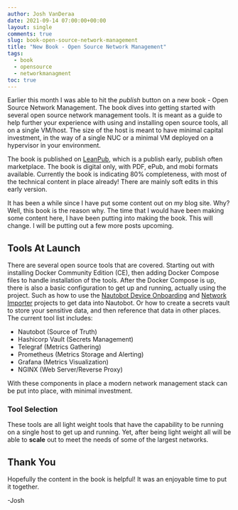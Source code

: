 ```yaml
---
author: Josh VanDeraa
date: 2021-09-14 07:00:00+00:00
layout: single
comments: true
slug: book-open-source-network-management
title: "New Book - Open Source Network Management"
tags:
  - book
  - opensource
  - networkmanagment
toc: true
---
```


Earlier this month I was able to hit the _publish_ button on a new book - Open Source Network Management. The book dives into getting started with several open source network management tools. It is meant as a guide to help further your experience with using and installing open source tools, all on a single VM/host. The size of the host is meant to have minimal capital investment, in the way of a single NUC or a minimal VM deployed on a hypervisor in your environment.  

The book is published on [LeanPub](https://leanpub.com/opensourcenetworkmanagement), which is a publish early, publish often marketplace. The book is digital only, with PDF, ePub, and mobi formats available. Currently the book is indicating 80% completeness, with most of the technical content in place already! There are mainly soft edits in this early version.

It has been a while since I have put some content out on my blog site. Why? Well, this book is the reason why. The time that I would have been making some content here, I have been putting into making the book. This will change. I will be putting out a few more posts upcoming.

## Tools At Launch

There are several open source tools that are covered. Starting out with installing Docker Community Edition (CE), then adding Docker Compose files to handle installation of the tools. After the Docker Compose is up, there is also a basic configuration to get up and running, actually using the project. Such as how to use the [Nautobot Device Onboarding](https://github.com/nautobot/nautobot-plugin-device-onboarding) and [Network Importer](https://github.com/networktocode/network-importer/) projects to get data into Nautobot. Or how to create a secrets vault to store your sensitive data, and then reference that data in other places. The current tool list includes:

* Nautobot (Source of Truth)
* Hashicorp Vault (Secrets Management)
* Telegraf (Metrics Gathering)
* Prometheus (Metrics Storage and Alerting)
* Grafana (Metrics Visualization)
* NGINX (Web Server/Reverse Proxy)

With these components in place a modern network management stack can be put into place, with minimal investment.

### Tool Selection

These tools are all light weight tools that have the capability to be running on a single host to get up and running. Yet, after being light weight all will be able to **scale** out to meet the needs of some of the largest networks.

## Thank You

Hopefully the content in the book is helpful! It was an enjoyable time to put it together.

-Josh
